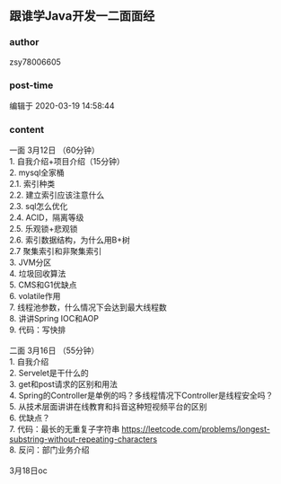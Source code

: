 ## 跟谁学Java开发一二面面经
### author 
zsy78006605
### post-time 

编辑于  2020-03-19 14:58:44
### content 
<div class="post-topic-des nc-post-content">
 <div>
  一面 3月12日 （60分钟）
 </div>
 <div>
  1. 自我介绍+项目介绍（15分钟）
 </div>
 <div>
  2. mysql全家桶
 </div>
 <div>
  2.1. 索引种类
  <br/>
 </div>
 <div>
  2.2. 建立索引应该注意什么
  <br/>
 </div>
 <div>
  2.3. sql怎么优化
  <br/>
 </div>
 <div>
  2.4. ACID，隔离等级
  <br/>
 </div>
 <div>
  2.5. 乐观锁+悲观锁
  <br/>
 </div>
 <div>
  2.6. 索引数据结构，为什么用B+树
 </div>
 <div>
  2.7 聚集索引和非聚集索引
 </div>
 <div>
  3. JVM分区
 </div>
 <div>
  4. 垃圾回收算法
 </div>
 <div>
  5. CMS和G1优缺点
 </div>
 <div>
  6. volatile作用
 </div>
 <div>
  7. 线程池参数，什么情况下会达到最大线程数
 </div>
 <div>
  8. 讲讲Spring IOC和AOP
 </div>
 <div>
  9. 代码：写快排
 </div>
 <div>
  <br/>
 </div>
 <div>
  二面 3月16日 （55分钟）
 </div>
 <div>
  1. 自我介绍
 </div>
 <div>
  2. Servelet是干什么的
 </div>
 <div>
  3. get和post请求的区别和用法
 </div>
 <div>
  4. Spring的Controller是单例的吗？多线程情况下Controller是线程安全吗？
 </div>
 <div>
  5. 从技术层面讲讲在线教育和抖音这种短视频平台的区别
 </div>
 <div>
  6. 优缺点？
 </div>
 <div>
  7. 代码：最长的无重复子字符串
  <a href="https://leetcode.com/problems/longest-substring-without-repeating-characters/" target="_blank">
   https://leetcode.com/problems/longest-substring-without-repeating-characters
  </a>
 </div>
 <div>
  8. 反问：部门业务介绍
 </div>
 <div>
  <br/>
 </div>
 <div>
  3月18日oc
 </div>
</div>
